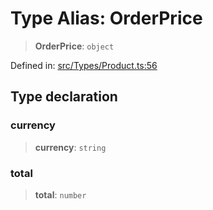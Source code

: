 # Type Alias: OrderPrice

> **OrderPrice**: `object`

Defined in: [src/Types/Product.ts:56](https://github.com/Fokusdotid/bail/blob/a029a4f9908cd3806112e8438f5a31dda1376b84/src/Types/Product.ts#L56)

## Type declaration

### currency

> **currency**: `string`

### total

> **total**: `number`
